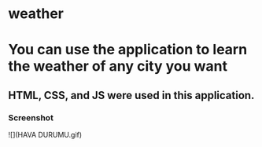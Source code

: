 # weather

<h1> You can use the application to learn the weather of any city you want </h1>

<h2>  HTML, CSS, and JS were used in this application.</h2>

<h3> Screenshot </h3>

![](HAVA DURUMU.gif)